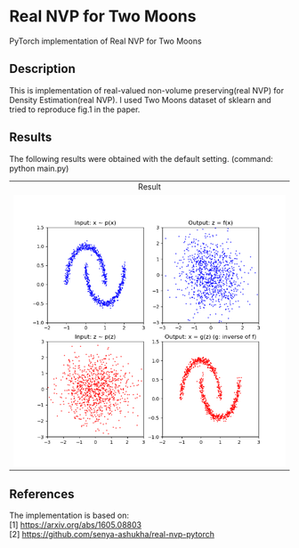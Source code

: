 # Real NVP for Two Moons
PyTorch implementation of Real NVP for Two Moons

## Description
This is implementation of real-valued non-volume preserving(real NVP) for Density Estimation(real NVP). I used Two Moons dataset of sklearn and tried to reproduce fig.1 in the paper. 

## Results
The following results were obtained with the default setting. (command: python main.py)

<table align='center'>
<tr align='center'>
<td> Result </td>
</tr>
<tr>
<td><img src = 'results/result_20.png'></td>
</tr>
</table>


## References
The implementation is based on:  
[1] https://arxiv.org/abs/1605.08803  
[2] https://github.com/senya-ashukha/real-nvp-pytorch  

